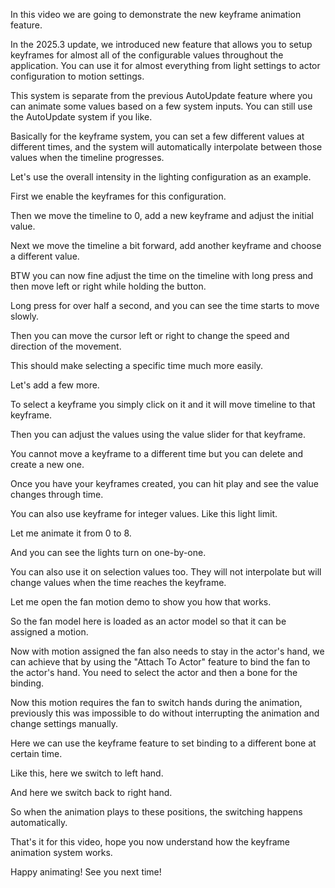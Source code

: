In this video we are going to demonstrate the new keyframe animation feature. 

In the 2025.3 update, we introduced new feature that allows you to setup keyframes for almost all of the configurable values throughout the application. You can use it for almost everything from light settings to actor configuration to motion settings. 

This system is separate from the previous AutoUpdate feature where you can animate some values based on a few system inputs. You can still use the AutoUpdate system if you like.

Basically for the keyframe system, you can set a few different values at different times, and the system will automatically interpolate between those values when the timeline progresses. 

Let's use the overall intensity in the lighting configuration as an example. 

First we enable the keyframes for this configuration.

Then we move the timeline to 0, add a new keyframe and adjust the initial value.

Next we move the timeline a bit forward, add another keyframe and choose a different value.

BTW you can now fine adjust the time on the timeline with long press and then move left or right while holding the button. 

Long press for over half a second, and you can see the time starts to move slowly. 

Then you can move the cursor left or right to change the speed and direction of the movement.

This should make selecting a specific time much more easily.

Let's add a few more.

To select a keyframe you simply click on it and it will move timeline to that keyframe.

Then you can adjust the values using the value slider for that keyframe.

You cannot move a keyframe to a different time but you can delete and create a new one.

Once you have your keyframes created, you can hit play and see the value changes through time.

You can also use keyframe for integer values. Like this light limit.

Let me animate it from 0 to 8. 

And you can see the lights turn on one-by-one.

You can also use it on selection values too. They will not interpolate but will change values when the time reaches the keyframe.

Let me open the fan motion demo to show you how that works.   

So the fan model here is loaded as an actor model so that it can be assigned a motion. 

Now with motion assigned the fan also needs to stay in the actor's hand, we can achieve that by using the "Attach To Actor" feature to bind the fan to the actor's hand. You need to select the actor and then a bone for the binding. 

Now this motion requires the fan to switch hands during the animation, previously this was impossible to do without interrupting the animation and change settings manually.

Here we can use the keyframe feature to set binding to a different bone at certain time. 

Like this, here we switch to left hand. 

And here we switch back to right hand.

So when the animation plays to these positions, the switching happens automatically.

That's it for this video, hope you now understand how the keyframe animation system works. 

Happy animating! See you next time!

